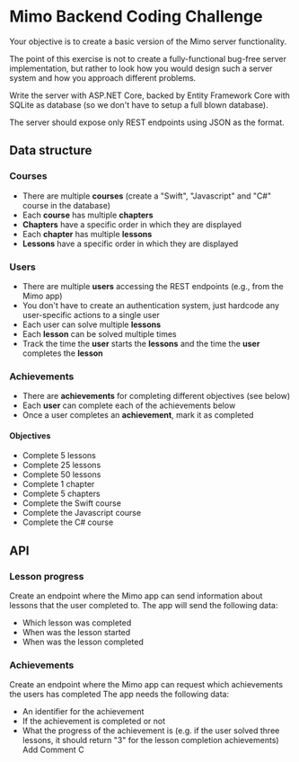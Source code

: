 # Mimo Backend Coding Challenge

Your objective is to create a basic version of the Mimo server functionality.

The point of this exercise is not to create a fully-functional bug-free server implementation,
but rather to look how you would design such a server system and how you approach different problems.

Write the server with ASP.NET Core, backed by Entity Framework Core with SQLite as database 
(so we don't have to setup a full blown database).

The server should expose only REST endpoints using JSON as the format.

## Data structure

### Courses

- There are multiple **courses** (create a "Swift", "Javascript" and "C#" course in the database)
- Each **course** has multiple **chapters**
- **Chapters** have a specific order in which they are displayed
- Each **chapter** has multiple **lessons**
- **Lessons** have a specific order in which they are displayed

### Users

- There are multiple **users** accessing the REST endpoints (e.g., from the Mimo app)
- You don't have to create an authentication system, just hardcode any user-specific actions to a single user
- Each user can solve multiple **lessons**
- Each **lesson** can be solved multiple times
- Track the time the **user** starts the **lessons** and the time the **user** completes the **lesson**

### Achievements

- There are **achievements** for completing different objectives (see below)
- Each **user** can complete each of the achievements below
- Once a user completes an **achievement**, mark it as completed

#### Objectives

- Complete 5 lessons
- Complete 25 lessons
- Complete 50 lessons
- Complete 1 chapter
- Complete 5 chapters
- Complete the Swift course
- Complete the Javascript course
- Complete the C# course

## API

### Lesson progress

Create an endpoint where the Mimo app can send information about lessons that the user completed to.
The app will send the following data:
- Which lesson was completed
- When was the lesson started
- When was the lesson completed

### Achievements

Create an endpoint where the Mimo app can request which achievements the users has completed
The app needs the following data:
- An identifier for the achievement
- If the achievement is completed or not
- What the progress of the achievement is (e.g. if the user solved three lessons, 
  it should return "3" for the lesson completion achievements)
Add Comment C

